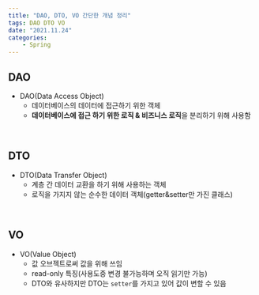 ```yaml
---
title: "DAO, DTO, VO 간단한 개념 정리"
tags: DAO DTO VO
date: "2021.11.24"
categories: 
    - Spring
---
```


## DAO
- DAO(Data Access Object)
	- 데이터베이스의 데이터에 접근하기 위한 객체
	- **데이터베이스에 접근 하기 위한 로직 & 비즈니스 로직**을 분리하기 위해 사용함

<br>

## DTO
- DTO(Data Transfer Object)
	- 계층 간 데이터 교환을 하기 위해 사용하는 객체
	- 로직을 가지지 않는 순수한 데이터 객체(getter&setter만 가진 클래스)

<br>

## VO
- VO(Value Object)
	- 값 오브젝트로써 값을 위해 쓰임
	- read-only 특징(사용도중 변경 불가능하며 오직 읽기만 가능)
	- DTO와 유사하지만 DTO는 `setter`를 가지고 있어 값이 변할 수 있음